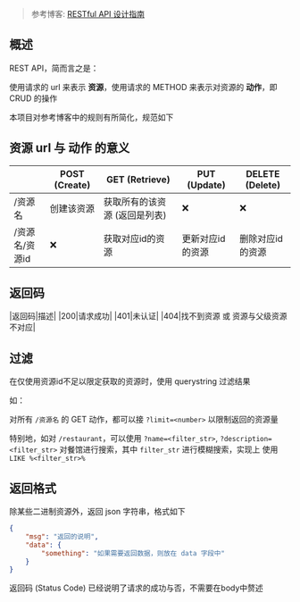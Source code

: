 > 参考博客: [RESTful API 设计指南](http://www.ruanyifeng.com/blog/2014/05/restful_api.html)

## 概述

REST API，简而言之是：

使用请求的 url 来表示 **资源**，使用请求的 METHOD 来表示对资源的 **动作**，即 CRUD 的操作

本项目对参考博客中的规则有所简化，规范如下

## 资源 url 与 动作 的意义


||POST (Create)|GET (Retrieve)|PUT (Update)|DELETE (Delete)|
|-|-|-|-|-|
|/资源名|创建该资源|获取所有的该资源 (返回是列表)|:x:|:x:|
|/资源名/资源id|:x:|获取对应id的资源|更新对应id的资源|删除对应id的资源|

## 返回码

|返回码|描述|
|200|请求成功|
|401|未认证|
|404|找不到资源 或 资源与父级资源不对应|

## 过滤

在仅使用资源id不足以限定获取的资源时，使用 querystring 过滤结果

如：

对所有 `/资源名` 的 GET 动作，都可以接 `?limit=<number>` 以限制返回的资源量

特别地，如对 `/restaurant`，可以使用 `?name=<filter_str>`, `?description=<filter_str>` 对餐馆进行搜索，其中 `filter_str` 进行模糊搜索，实现上 使用 `LIKE %<filter_str>%`

## 返回格式

除某些二进制资源外，返回 json 字符串，格式如下

```json
{
	"msg": "返回的说明",
	"data": {
		"something": "如果需要返回数据，则放在 data 字段中"
	}
}
```

返回码 (Status Code) 已经说明了请求的成功与否，不需要在body中赘述
